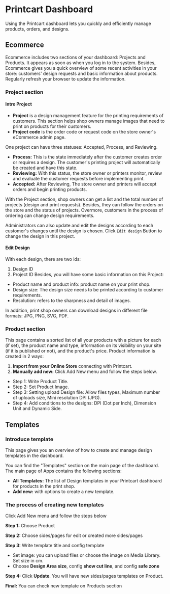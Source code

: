 # Printcart Dashboard
Using the Printcart dashboard lets you quickly and efficiently manage products, orders, and designs.
## Ecommerce
Ecommerce includes two sections of your dashboard: Projects and Products. It appears as soon as when you log in to the system. Besides, Ecommerce gives you a quick overview of some recent activities in your store: customers' design requests and basic information about products. Regularly refresh your browser to update the information.

### Project section

#### Intro Project

- **Project** is a design management feature for the printing requirements of customers. This section helps shop owners manage images that need to print on products for their customers.
- **Project code** is the order code or request code on the store owner's eCommerce admin page.

One project can have three statuses: Accepted, Process, and Reviewing.
- **Process:** This is the state immediately after the customer creates order or requires a design. The customer's printing project will automatically be created and have this state. 
- **Reviewing:** With this status, the store owner or printers monitor, review and evaluate the customer requests before implementing print.
- **Accepted:** After Reviewing, The store owner and printers will accept orders and begin printing products.

With the Project section, shop owners can get a list and the total number of projects (design and print requests). Besides, they can follow the orders on the store and the status of projects. Overmore, customers in the process of ordering can change design requirements.

Administrators can also update and edit the designs according to each customer's changes until the design is chosen. Click `Edit design` Button to change the design in this project.

#### Edit Design
With each design, there are two ids:
1. Design ID
2. Project ID
Besides, you will have some basic information on this Project:
- Product name and product info: product name on your print shop.
- Design size: The design size needs to be printed according to customer requirements.
- Resolution: refers to the sharpness and detail of images.

In addition, print shop owners can download designs in different file formats: JPG, PNG, SVG, PDF.

### Product section

This page contains a sorted list of all your products with a picture for each (if set), the product name and type, information on its visibility on your site (if it is published or not), and the product's price. Product information is created in 2 ways:

1. **Import from your Online Store** connecting with Printcart.
2. **Manually add new:** Click Add New menu and follow the steps below.
- Step 1: Write Product Title.
- Step 2: Set Product Image.
- Step 3: Setting upload Design file: Allow files types, Maximum number of uploads size, Mini resolution DPI (JPG).
- Step 4: Add conditions to the designs: DPI (Dot per Inch), Dimension Unit and Dynamic Side.

## Templates
### Introduce template
This page gives you an overview of how to create and manage design templates in the dashboard.

You can find the "Templates" section on the main page of the dashboard.
The main page of Apps contains the following sections:

- **All Templates:** The list of Design templates in your Printcart dashboard for products in the print shop.
- **Add new:** with options to create a new template.

### The process of creating new templates
Click Add New menu and follow the steps below

**Step 1:** Choose Product

**Step 2:** Choose sides/pages for edit or created more sides/pages

**Step 3:** Write template title and config template
- Set image: you can upload files or choose the image on Media Library. Set size in cm.
- Choose **Design Area size**, config **show cut line**, and config **safe zone**

**Step 4:** Click **Update**. You will have new sides/pages templates on Product.

**Final:** You can check new template on Products section

<!-- ## Settings
The Setting section of the dashboard allows you to manage your store information and API Printcart. These are important info that you can set up then integrate on the website.
- **Store Detail:** This is general information about your store. Include  your Store url and email.
- **API:** This is where the JavaScript code for the iframe designer tool and the Printcart API key

### Setup iframe designer tool
<iframe width="560" height="315" src="https://www.youtube.com/embed/Pm3tVMvqvIU" title="YouTube video player" frameborder="0" allow="accelerometer; autoplay; clipboard-write; encrypted-media; gyroscope; picture-in-picture" allowfullscreen></iframe> -->
